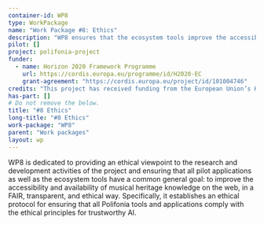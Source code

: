 ```yaml
---
container-id: WP8
type: WorkPackage
name: "Work Package #8: Ethics"
description: "WP8 ensures that the ecosystem tools improve the accessibility and availability of musical heritage knowledge on the web in a FAIR, transparent, and ethical way."
pilot: []
project: polifonia-project
funder:
  - name: Horizon 2020 Framework Programme
    url: https://cordis.europa.eu/programme/id/H2020-EC
    grant-agreement: "https://cordis.europa.eu/project/id/101004746"
credits: "This project has received funding from the European Union’s Horizon 2020 research and innovation programme under grant agreement N. 101004746."
has-part: []
# Do not remove the below.
title: "#8 Ethics"
long-title: "#8 Ethics"
work-package: "WP8"
parent: "Work packages"
layout: wp
--- 
```


WP8 is dedicated to providing an ethical viewpoint to the research and development activities of the project and ensuring that all pilot applications as well as the ecosystem tools have a common general goal: to improve the accessibility and availability of musical heritage knowledge on the web, in a FAIR, transparent, and ethical way.
Specifically, it establishes an ethical protocol for ensuring that all Polifonia tools and applications comply with the ethical principles for trustworthy AI.
